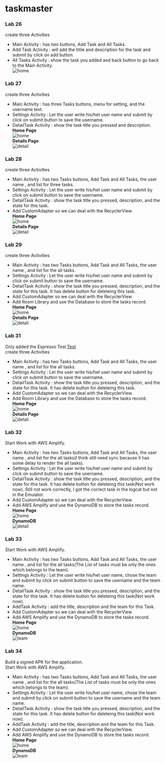 # taskmaster
### Lab 26 
create three Activities   
* Main Activity : has two buttons, Add Task and All Tasks.  
* Add Task Activity : will add the titile and description for the task and submit by click on add button.  
* All Tasks Activity : show the task you added and back button to go back to the Main Activity.  
![home](./screenshots/home.PNG)  
  
### Lab 27
create three Activities   
* Main Activity : has three Tasks buttons, menu for setting, and the username text.  
* Settings Activity : Let the user write his/het user name and submit by click on submit button to save the username.  
* DetailTask Activity : show the task title you pressed and description.  
**Home Page**  
![home](./screenshots/AppTask.PNG)  
**Details Page**  
![detail](./screenshots/detailPage.PNG)  

  
### Lab 28
create three Activities   
* Main Activity : has two Tasks buttons, Add Task and All Tasks, the user name , and list for three tasks.  
* Settings Activity : Let the user write his/het user name and submit by click on submit button to save the username.  
* DetailTask Activity : show the task title you pressed, description, and the state for this task.  
* Add CustomAdapter so we can deal with the RecyclerView.   
**Home Page**  
![home](./screenshots/App1.PNG)  
**Details Page**  
![detail](./screenshots/detailTask.PNG)    
  
### Lab 29
create three Activities   
* Main Activity : has two Tasks buttons, Add Task and All Tasks, the user name , and list for the all tasks.  
* Settings Activity : Let the user write his/het user name and submit by click on submit button to save the username.  
* DetailTask Activity : show the task title you pressed, description, and the state for this task. It has delete button for deleteing this task.  
* Add CustomAdapter so we can deal with the RecyclerView. 
* Add Room Library and use the Database to store the tasks record.    
**Home Page**  
![home](./screenshots/App29.PNG)  
**Details Page**  
![detail](./screenshots/Detail29.PNG)      

### Lab 31
Only added the Espresso Test.[Test](https://github.com/AlaaYlula/taskmaster/blob/main/taskmaster/app/src/androidTest/java/com/example/taskmaster/ExampleInstrumentedTest.java)  
create three Activities   
* Main Activity : has two Tasks buttons, Add Task and All Tasks, the user name , and list for the all tasks.  
* Settings Activity : Let the user write his/het user name and submit by click on submit button to save the username.  
* DetailTask Activity : show the task title you pressed, description, and the state for this task. It has delete button for deleteing this task.  
* Add CustomAdapter so we can deal with the RecyclerView. 
* Add Room Library and use the Database to store the tasks record.    
**Home Page**  
![home](./screenshots/App29.PNG)  
**Details Page**  
![detail](./screenshots/Detail29.PNG)      
  
### Lab 32
Start Work with AWS Amplify.  
* Main Activity : has two Tasks buttons, Add Task and All Tasks, the user name , and list for the all tasks(I think still need sync because it has some delay to render the all tasks).  
* Settings Activity : Let the user write his/het user name and submit by click on submit button to save the username.  
* DetailTask Activity : show the task title you pressed, description, and the state for this task. It has delete button for deleteing this task(Not work now). Still not work correctly, I got the correct task in the logcat but not in the Emulator.   
* Add CustomAdapter so we can deal with the RecyclerView. 
* Add  AWS Amplify and use the DynamoDB to store the tasks record.    
**Home Page**  
![home](./screenshots/App32.PNG)  
**DynamoDB**  
![detail](./screenshots/DynamoDB.PNG)       
  
### Lab 33
Start Work with AWS Amplify.  
* Main Activity : has two Tasks buttons, Add Task and All Tasks, the user name , and list for the all tasks(The List of tasks must be only the ones which belongs to the team).
* Settings Activity : Let the user write his/het user name, chose the team and submit by click on submit button to save the username and the team name.  
* DetailTask Activity : show the task title you pressed, description, and the state for this task. It has delete button for deleteing this task(Not work now).  
* AddTask Activity : add the title, description and the team for this Task.  
* Add CustomAdapter so we can deal with the RecyclerView. 
* Add  AWS Amplify and use the DynamoDB to store the tasks record.    
**Home Page**  
![home](./screenshots/App.PNG)  
**DynamoDB**  
![team](./screenshots/teamDynamo.PNG)  
  
### Lab 34
Build a signed APK for the application.  
Start Work with AWS Amplify.  
* Main Activity : has two Tasks buttons, Add Task and All Tasks, the user name , and list for the all tasks(The List of tasks must be only the ones which belongs to the team).
* Settings Activity : Let the user write his/het user name, chose the team and submit by click on submit button to save the username and the team name.  
* DetailTask Activity : show the task title you pressed, description, and the state for this task. It has delete button for deleteing this task(Not work now).  
* AddTask Activity : add the title, description and the team for this Task.  
* Add CustomAdapter so we can deal with the RecyclerView. 
* Add  AWS Amplify and use the DynamoDB to store the tasks record.    
**Home Page**  
![home](./screenshots/App.PNG)  
**DynamoDB**  
![team](./screenshots/teamDynamo.PNG)  